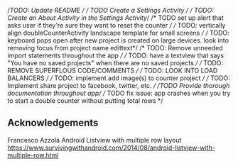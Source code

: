 /*TODO: Update README */
/* TODO Create a Settings Activity */
/* TODO: Create an About Activity in the Settings Activity*/
/* TODO set up alert that asks user if they're sure they want to reset the counter */
/* TODO: vertically align doubleCounterActivity landscape template for small screens */
/* TODO: keyboard pops open after new project is created on large devices. look into removing focus from project name edittext*/
    /* TODO: Remove unneeded import statements throughout the app */
    /* TODO: have a textview that says "You have no saved projects" when there are no saved projects */
    /* TODO: REMOVE SUPERFLOUS CODE/COMMENTS */
    /* TODO: LOOK INTO LOAD BALANCERS */
    /* TODO: implement add image(s) to counter project */
    /* TODO: Implement share project to facebook, twitter, etc. */
    /*TODO Provide thorough documentation throughout app*/
    /* TODO fix issue: app crashes when you try to start a double counter without putting total rows */

## Acknowledgements ##
Francesco Azzola
Android Listview with multiple row layout
https://www.survivingwithandroid.com/2014/08/android-listview-with-multiple-row.html